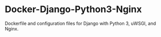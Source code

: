 # Docker-Django-Python3-Nginx
Dockerfile and configuration files for Django with Python 3, uWSGI, and Nginx.
